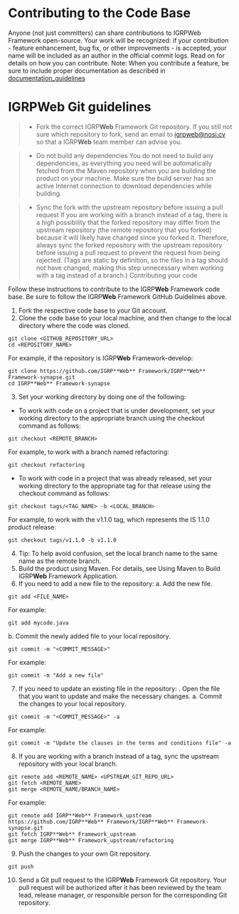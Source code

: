 # Contributing to the Code Base

Anyone (not just committers) can share contributions to IGRPWeb Framework open-source. Your work will be recognized: if your contribution - feature enhancement, bug fix, or other improvements - is accepted, your name will be included as an author in the official commit logs. Read on for details on how you can contribute.
Note: When you contribute a feature, be sure to include proper documentation as described in [documentation_guidelines](../documentation_guidelines)

# IGRPWeb Git guidelines
>* 	Fork the correct IGRP**Web** Framework Git repository.  If you still  not sure which repository to fork, send an email to igrpweb@nosi.cv so that a IGRP**Web** team member can advise you.

>*	Do not build any dependencies
You do not need to build any dependencies, as everything you need will be automatically fetched from the Maven repository when you are building the product on your machine. Make sure the build server has an active Internet connection to download dependencies while building.

>*	Sync the fork with the upstream repository before issuing a pull request
If you are working with a branch instead of a tag, there is a high possibility that the forked repository may differ from the upstream repository (the remote repository that you forked) because it will likely have changed since you forked it. Therefore, always sync the forked repository with the upstream repository before issuing a pull request to prevent the request from being rejected. (Tags are static by definition, so the files in a tag should not have changed, making this step unnecessary when working with a tag instead of a branch.)
Contributing your code

Follow these instructions to contribute to the IGRP**Web** Framework code base. Be sure to follow the IGRP**Web** Framework GitHub Guidelines above.
1.	Fork the respective code base to your Git account.
2.	Clone the code base to your local machine, and then change to the local directory where the code was cloned.
``` DOS
git clone <GITHUB_REPOSITORY_URL>
cd <REPOSITORY_NAME>
```
For example, if the repository is IGRP**Web** Framework-develop:

``` DOS
git clone https://github.com/IGRP**Web** Framework/IGRP**Web** Framework-synapse.git
cd IGRP**Web** Framework-synapse
```
3.	Set your working directory by doing one of the following:
*	To work with code on a project that is under development, set your working directory to the appropriate branch using the checkout command as follows:
``` DOS
git checkout <REMOTE_BRANCH>
```
For example, to work with a branch named refactoring:
``` DOS
git checkout refactoring
```
*	To work with code in a project that was already released, set your working directory to the appropriate tag for that release using the checkout command as follows:
``` DOS
git checkout tags/<TAG_NAME> -b <LOCAL_BRANCH>
```
For example, to work with the v1.1.0 tag, which represents the IS 1.1.0 product release:
``` DOS
git checkout tags/v1.1.0 -b v1.1.0
```
4.	Tip: To help avoid confusion, set the local branch name to the same name as the remote branch.
5.	Build the product using Maven. For details, see Using Maven to Build IGRP**Web** Framework Application.
6.	If you need to add a new file to the repository:
a.	Add the new file.
``` DOS
git add <FILE_NAME>
```
For example:
``` DOS
git add mycode.java
```
b.	Commit the newly added file to your local repository.
``` DOS
git commit -m "<COMMIT_MESSAGE>"
```
For example:
``` DOS
git commit -m "Add a new file"
```
7.	If you need to update an existing file in the repository:
 .	Open the file that you want to update and make the necessary changes.
a.	Commit the changes to your local repository.
``` DOS
git commit -m "<COMMIT_MESSAGE>" -a
```
For example:
``` DOS
git commit -m "Update the clauses in the terms and conditions file" -a
```
8.	If you are working with a branch instead of a tag, sync the upstream repository with your local branch.
``` DOS
git remote add <REMOTE_NAME> <UPSTREAM_GIT_REPO_URL>
git fetch <REMOTE_NAME>
git merge <REMOTE_NAME/BRANCH_NAME>
```
For example:
``` DOS
git remote add IGRP**Web** Framework_upstream
https://github.com/IGRP**Web** Framework/IGRP**Web** Framework-synapse.git
git fetch IGRP**Web** Framework_upstream
git merge IGRP**Web** Framework_upstream/refactoring
```
9.	Push the changes to your own Git repository.
``` DOS
git push
```
10.	Send a Git pull request to the IGRP**Web** Framework Git repository.
Your pull request will be authorized after it has been reviewed by the team lead, release manager, or responsible person for the corresponding Git repository.
